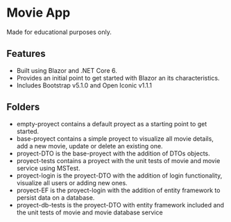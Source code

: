 # Movie App
Made for educational purposes only.

## Features
- Built using Blazor and .NET Core 6.
- Provides an initial point to get started with Blazor an its characteristics.
- Includes Bootstrap v5.1.0 and Open Iconic v1.1.1

## Folders
- empty-proyect contains a default proyect as a starting point to get started.
- base-proyect contains a simple proyect to visualize all movie details, add a new movie, update or delete an existing one.
- proyect-DTO is the base-proyect with the addition of DTOs objects.
- proyect-tests contains a proyect with the unit tests of movie and movie service using MSTest.
- proyect-login is the proyect-DTO with the addition of login functionality, visualize all users or adding new ones.
- proyect-EF is the proyect-login with the addition of entity framework to persist data on a database.
- proyect-db-tests is the proyect-DTO with entity framework included and the unit tests of movie and movie database service